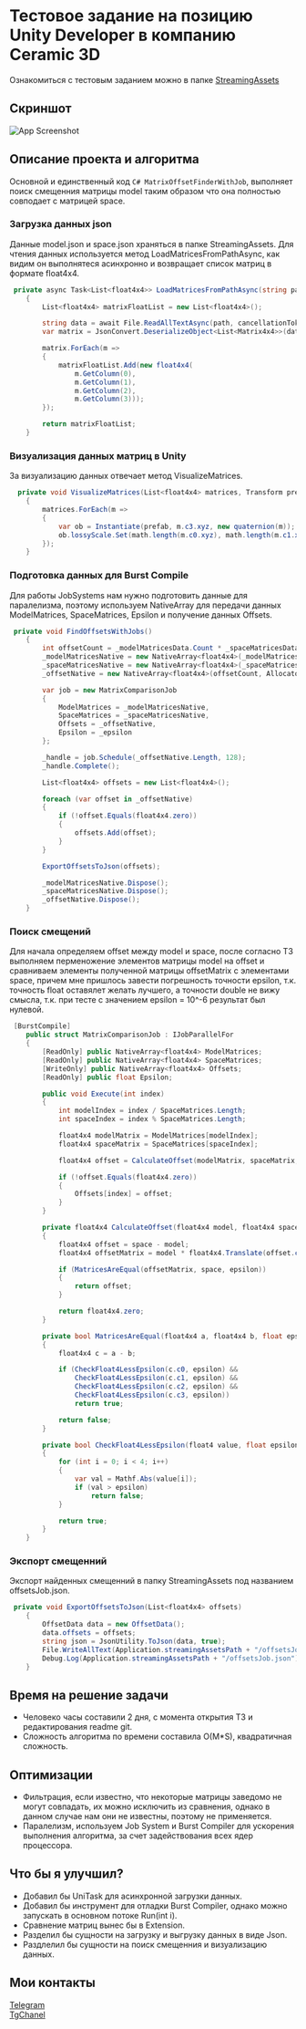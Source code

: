 # Тестовое задание на позицию Unity Developer в компанию Ceramic 3D
Ознакомиться с тестовым заданием можно в папке [StreamingAssets](https://github.com/Rutherfordum/Test_Task_Ceramic3d/tree/main/Assets/StreamingAssets)

## Скриншот
![App Screenshot](https://github.com/Rutherfordum/Test_Task_Ceramic3d/blob/main/Resources/1.png)

## Описание проекта и алгоритма
Основной и единственный код ```C# MatrixOffsetFinderWithJob```, выполняет поиск смещенния матрицы model таким образом что она полностью совподает с матрицей space.

### Загрузка данных json
Данные model.json и space.json храняться в папке StreamingAssets. Для чтения данных используется метод LoadMatricesFromPathAsync, как видим он выполнятеся асинхронно и возвращает список матриц в формате float4x4.

```C#
 private async Task<List<float4x4>> LoadMatricesFromPathAsync(string path, CancellationToken cancellationToken = default)
    {
        List<float4x4> matrixFloatList = new List<float4x4>();

        string data = await File.ReadAllTextAsync(path, cancellationToken);
        var matrix = JsonConvert.DeserializeObject<List<Matrix4x4>>(data);

        matrix.ForEach(m =>
        {
            matrixFloatList.Add(new float4x4(
                m.GetColumn(0),
                m.GetColumn(1),
                m.GetColumn(2),
                m.GetColumn(3)));
        });

        return matrixFloatList;
    }
```

### Визуализация данных матриц в Unity
За визуализацию данных отвечает метод VisualizeMatrices.

```C#
  private void VisualizeMatrices(List<float4x4> matrices, Transform prefab)
    {
        matrices.ForEach(m =>
        {
            var ob = Instantiate(prefab, m.c3.xyz, new quaternion(m));
            ob.lossyScale.Set(math.length(m.c0.xyz), math.length(m.c1.xyz), math.length(m.c2.xyz));
        });
    }
```

### Подготовка данных для Burst Compile
Для работы JobSystems нам нужно подготовить данные для паралелизма, поэтому используем NativeArray для передачи данных ModelMatrices, SpaceMatrices, Epsilon и получение данных Offsets.

```C#
 private void FindOffsetsWithJobs()
    {
        int offsetCount = _modelMatricesData.Count * _spaceMatricesData.Count;
        _modelMatricesNative = new NativeArray<float4x4>(_modelMatricesData.ToArray(), Allocator.TempJob);
        _spaceMatricesNative = new NativeArray<float4x4>(_spaceMatricesData.ToArray(), Allocator.TempJob);
        _offsetNative = new NativeArray<float4x4>(offsetCount, Allocator.TempJob);

        var job = new MatrixComparisonJob
        {
            ModelMatrices = _modelMatricesNative,
            SpaceMatrices = _spaceMatricesNative,
            Offsets = _offsetNative,
            Epsilon = _epsilon
        };

        _handle = job.Schedule(_offsetNative.Length, 128);
        _handle.Complete();

        List<float4x4> offsets = new List<float4x4>();

        foreach (var offset in _offsetNative)
        {
            if (!offset.Equals(float4x4.zero))
            {
                offsets.Add(offset);
            }
        }

        ExportOffsetsToJson(offsets);

        _modelMatricesNative.Dispose();
        _spaceMatricesNative.Dispose();
        _offsetNative.Dispose();
    }
```

### Поиск смещений
Для начала определяем offset между model и space, после согласно ТЗ выполняем перменожение элементов матрицы model на offset и сравниваем элементы полученной матрицы offsetMatrix c элементами space, причем мне пришлось завести погрешность точности epsilon, т.к. точность float оставялет желать лучшего, а точности double не вижу смысла, т.к. при тесте с значением epsilon = 10^-6 результат был нулевой.

```C#
 [BurstCompile]
    public struct MatrixComparisonJob : IJobParallelFor
    {
        [ReadOnly] public NativeArray<float4x4> ModelMatrices;
        [ReadOnly] public NativeArray<float4x4> SpaceMatrices;
        [WriteOnly] public NativeArray<float4x4> Offsets;
        [ReadOnly] public float Epsilon;

        public void Execute(int index)
        {
            int modelIndex = index / SpaceMatrices.Length;
            int spaceIndex = index % SpaceMatrices.Length;

            float4x4 modelMatrix = ModelMatrices[modelIndex];
            float4x4 spaceMatrix = SpaceMatrices[spaceIndex];

            float4x4 offset = CalculateOffset(modelMatrix, spaceMatrix, Epsilon);

            if (!offset.Equals(float4x4.zero))
            {
                Offsets[index] = offset;
            }
        }

        private float4x4 CalculateOffset(float4x4 model, float4x4 space, float epsilon)
        {
            float4x4 offset = space - model;
            float4x4 offsetMatrix = model * float4x4.Translate(offset.c3.xyz);

            if (MatricesAreEqual(offsetMatrix, space, epsilon))
            {
                return offset;
            }

            return float4x4.zero;
        }

        private bool MatricesAreEqual(float4x4 a, float4x4 b, float epsilon)
        {
            float4x4 c = a - b;

            if (CheckFloat4LessEpsilon(c.c0, epsilon) &&
                CheckFloat4LessEpsilon(c.c1, epsilon) &&
                CheckFloat4LessEpsilon(c.c2, epsilon) &&
                CheckFloat4LessEpsilon(c.c3, epsilon))
                return true;

            return false;
        }

        private bool CheckFloat4LessEpsilon(float4 value, float epsilon)
        {
            for (int i = 0; i < 4; i++)
            {
                var val = Mathf.Abs(value[i]);
                if (val > epsilon)
                    return false;
            }

            return true;
        }
    }
```

### Экспорт смещенний 
Экспорт найденных смещенний в папку StreamingAssets под названием offsetsJob.json.

```C#
 private void ExportOffsetsToJson(List<float4x4> offsets)
    {
        OffsetData data = new OffsetData();
        data.offsets = offsets;
        string json = JsonUtility.ToJson(data, true);
        File.WriteAllText(Application.streamingAssetsPath + "/offsetsJob.json", json);
        Debug.Log(Application.streamingAssetsPath + "/offsetsJob.json");
    }
```

## Время на решение задачи
- Человеко часы составили 2 дня, с момента открытия ТЗ и редактирования readme git. 
- Сложность алгоритма по времени составила O(M*S), квадратичная сложность.


## Оптимизации
- Фильтрация, если известно, что некоторые матрицы заведомо не могут совпадать, их можно исключить из сравнения, однако в данном случае нам они не известны, поэтому не применяется.
- Паралелизм, используем Job System и Burst Compiler для ускорения выполнения алгоритма, за счет задействования всех ядер процессора.

## Что бы я улучшил?
- Добавил бы UniTask для асинхронной загрузки данных.
- Добавил бы инструмент для отладки Burst Compiler, однако можно запускать в основном потоке Run(int i).
- Сравнение матриц вынес бы в Extension.
- Разделил бы сущности на загрузку и выгрузку данных в виде Json.
- Раздлелил бы сущности на поиск смещенния и визуализацию данных.

## Мои контакты
[Telegram](https://t.me/Rutherfordum)   
[TgChanel](https://t.me/Pro_XR) 
